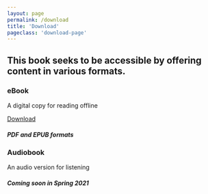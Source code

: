 ```yaml
---
layout: page
permalink: /download
title: 'Download'
pageclass: 'download-page'
---
```

## This book seeks to be accessible by offering content in various formats.

### eBook

A digital copy for reading offline

<a href="/downloads/designinghope-ebook.zip" class="btn-small">Download</a>

##### *PDF and EPUB formats*

### Audiobook

An audio version for listening

##### *Coming soon in Spring 2021*